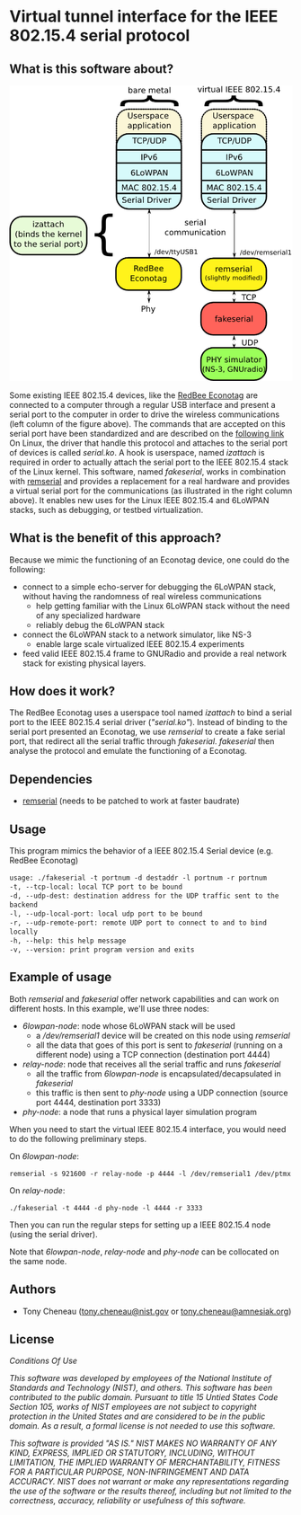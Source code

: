 Virtual tunnel interface for the IEEE 802.15.4 serial protocol
==============================================================

What is this software about?
----------------------------

![fakeserial architecture, comparing the regular software stack and the new one](figures/fakeserial-architecture.png "fakeserial architecture")

Some existing IEEE 802.15.4 devices, like the [RedBee Econotag](http://www.redwirellc.com/store/node/1)
are connected to a computer through a regular USB interface and present a
serial port to the computer in order to drive the wireless communications (left
column of the figure above). The commands that are accepted on this serial port
have been standardized and are described on the [following
link](http://sourceforge.net/apps/trac/linux-zigbee/wiki/SerialV1) On Linux,
the driver that handle this protocol and attaches to the serial port of devices
is called *serial.ko*.
A hook is userspace, named *izattach* is required in order to actually attach
the serial port to the IEEE 802.15.4 stack of the Linux kernel.
This software, named *fakeserial*, works in combination with [remserial](http://lpccomp.bc.ca/remserial/) and
provides a replacement for a real hardware and provides a virtual serial port
for the communications (as illustrated in the right column above). It enables
new uses for the Linux IEEE 802.15.4 and 6LoWPAN stacks, such as debugging,
or testbed virtualization.

What is the benefit of this approach?
-------------------------------------

Because we mimic the functioning of an Econotag device, one could do the following:

* connect to a simple echo-server for debugging the 6LoWPAN stack, without
  having the randomness of real wireless communications
	* help getting familiar with the Linux 6LoWPAN stack without
	  the need of any specialized hardware
	* reliably debug the 6LoWPAN stack
* connect the 6LoWPAN stack to a network simulator, like NS-3
    * enable large scale virtualized IEEE 802.15.4 experiments
* feed valid IEEE 802.15.4 frame to GNURadio and provide a real network stack for existing physical layers.

How does it work?
-----------------

The RedBee Econotag uses a userspace tool named *izattach* to bind a serial
port to the IEEE 802.15.4 serial driver (*"serial.ko"*). Instead of binding to
the serial port presented an Econotag, we use *remserial* to create a fake
serial port, that redirect all the serial traffic through *fakeserial*.
*fakeserial* then analyse the protocol and emulate the functioning of a Econotag.

Dependencies
------------

* [remserial](http://lpccomp.bc.ca/remserial/) (needs to be patched to work at faster baudrate)

Usage
-----

This program mimics the behavior of a IEEE 802.15.4 Serial device (e.g. RedBee Econotag)

	usage: ./fakeserial -t portnum -d destaddr -l portnum -r portnum
	-t, --tcp-local: local TCP port to be bound
	-d, --udp-dest: destination address for the UDP traffic sent to the backend
	-l, --udp-local-port: local udp port to be bound
	-r, --udp-remote-port: remote UDP port to connect to and to bind locally
	-h, --help: this help message
	-v, --version: print program version and exits

Example of usage
----------------

Both *remserial* and *fakeserial* offer network capabilities and can work on
different hosts. In this example, we'll use three nodes:

* *6lowpan-node*: node whose 6LoWPAN stack will be used
    - a */dev/remserial1* device will be created on this node using *remserial*
    - all the data that goes of this port is sent to *fakeserial* (running on a
    different node) using a TCP connection (destination port 4444)
* *relay-node*: node that receives all the serial traffic and runs *fakeserial*
    - all the traffic from *6lowpan-node* is encapsulated/decapsulated in *fakeserial*
    - this traffic is then sent to *phy-node* using a UDP connection (source port
    4444, destination port 3333)
* *phy-node*: a node that runs a physical layer simulation program


When you need to start the virtual IEEE 802.15.4 interface, you would need to
do the following preliminary steps.

On *6lowpan-node*:

	remserial -s 921600 -r relay-node -p 4444 -l /dev/remserial1 /dev/ptmx

On *relay-node*:

	./fakeserial -t 4444 -d phy-node -l 4444 -r 3333

Then you can run the regular steps for setting up a IEEE 802.15.4 node (using
the serial driver).

Note that *6lowpan-node*, *relay-node* and *phy-node* can be collocated on the
same node.

Authors
-------

* Tony Cheneau (<tony.cheneau@nist.gov> or <tony.cheneau@amnesiak.org>)

License
-------

<em>
Conditions Of Use

This software was developed by employees of the National Institute of
Standards and Technology (NIST), and others.
This software has been contributed to the public domain.
Pursuant to title 15 Untied States Code Section 105, works of NIST
employees are not subject to copyright protection in the United States
and are considered to be in the public domain.
As a result, a formal license is not needed to use this software.

This software is provided "AS IS."
NIST MAKES NO WARRANTY OF ANY KIND, EXPRESS, IMPLIED
OR STATUTORY, INCLUDING, WITHOUT LIMITATION, THE IMPLIED WARRANTY OF
MERCHANTABILITY, FITNESS FOR A PARTICULAR PURPOSE, NON-INFRINGEMENT
AND DATA ACCURACY.  NIST does not warrant or make any representations
regarding the use of the software or the results thereof, including but
not limited to the correctness, accuracy, reliability or usefulness of
this software.
</em>
